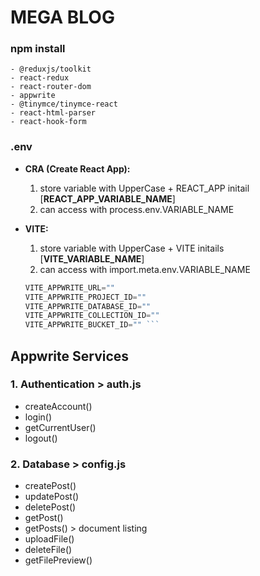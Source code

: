 # MEGA BLOG

### npm install

    - @reduxjs/toolkit
    - react-redux
    - react-router-dom
    - appwrite
    - @tinymce/tinymce-react
    - react-html-parser
    - react-hook-form

### .env

- **CRA (Create React App):**

  1. store variable with UpperCase + REACT_APP initail [**REACT_APP_VARIABLE_NAME**]
  2. can access with process.env.VARIABLE_NAME

- **VITE:**

  1. store variable with UpperCase + VITE initails [**VITE_VARIABLE_NAME**]
  2. can access with import.meta.env.VARIABLE_NAME

  ````javascript
  VITE_APPWRITE_URL=""
  VITE_APPWRITE_PROJECT_ID=""
  VITE_APPWRITE_DATABASE_ID=""
  VITE_APPWRITE_COLLECTION_ID=""
  VITE_APPWRITE_BUCKET_ID="" ```
  ````

## Appwrite Services

### 1. Authentication > auth.js

- createAccount()
- login()
- getCurrentUser()
- logout()

### 2. Database > config.js

- createPost()
- updatePost()
- deletePost()
- getPost()
- getPosts() > document listing
- uploadFile()
- deleteFile()
- getFilePreview()
